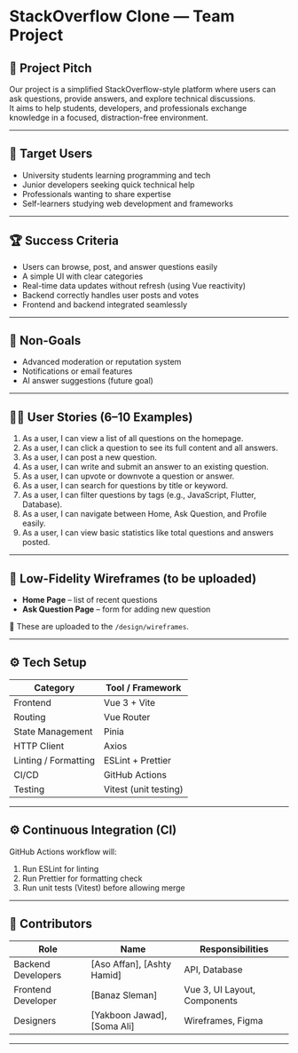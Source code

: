 # StackOverflow Clone — Team Project

## 🧩 Project Pitch
Our project is a simplified StackOverflow-style platform where users can ask questions, provide answers, and explore technical discussions.  
It aims to help students, developers, and professionals exchange knowledge in a focused, distraction-free environment.

---

## 👥 Target Users
- University students learning programming and tech
- Junior developers seeking quick technical help
- Professionals wanting to share expertise
- Self-learners studying web development and frameworks

---

## 🏆 Success Criteria
- Users can browse, post, and answer questions easily  
- A simple UI with clear categories  
- Real-time data updates without refresh (using Vue reactivity)  
- Backend correctly handles user posts and votes  
- Frontend and backend integrated seamlessly

---

## 🚫 Non-Goals
- Advanced moderation or reputation system  
- Notifications or email features  
- AI answer suggestions (future goal)

---

## 🧑‍💻 User Stories (6–10 Examples)

1. As a user, I can view a list of all questions on the homepage.  
2. As a user, I can click a question to see its full content and all answers.  
3. As a user, I can post a new question.  
4. As a user, I can write and submit an answer to an existing question.  
5. As a user, I can upvote or downvote a question or answer.  
6. As a user, I can search for questions by title or keyword.  
7. As a user, I can filter questions by tags (e.g., JavaScript, Flutter, Database).  
8. As a user, I can navigate between Home, Ask Question, and Profile easily.  
9. As a user, I can view basic statistics like total questions and answers posted.

---

## 🧭 Low-Fidelity Wireframes (to be uploaded)
- **Home Page** – list of recent questions  
- **Ask Question Page** – form for adding new question    

📁 These are uploaded to the `/design/wireframes`.

---

## ⚙️ Tech Setup

| Category | Tool / Framework |
|-----------|------------------|
| Frontend | Vue 3 + Vite |
| Routing | Vue Router |
| State Management | Pinia |
| HTTP Client | Axios |
| Linting / Formatting | ESLint + Prettier |
| CI/CD | GitHub Actions |
| Testing | Vitest (unit testing) |

---


## ⚙️ Continuous Integration (CI)
GitHub Actions workflow will:
1. Run ESLint for linting  
2. Run Prettier for formatting check  
3. Run unit tests (Vitest) before allowing merge  

---

## 🧩 Contributors
| Role | Name | Responsibilities |
|------|------|------------------|
| Backend Developers | [Aso Affan], [Ashty Hamid] | API, Database |
| Frontend Developer | [Banaz Sleman] | Vue 3, UI Layout, Components |
| Designers | [Yakboon Jawad], [Soma Ali] | Wireframes, Figma |

---
